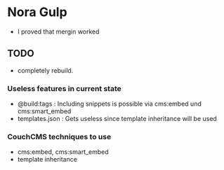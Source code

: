 # Nora Gulp
- I proved that mergin worked
## TODO
- completely rebuild. 
### Useless features in current state
- @build:tags : Including snippets is possible via cms:embed und cms:smart_embed
- templates.json : Gets useless since template inheritance will be used

### CouchCMS techniques to use
- cms:embed, cms:smart_embed
- template inheritance
